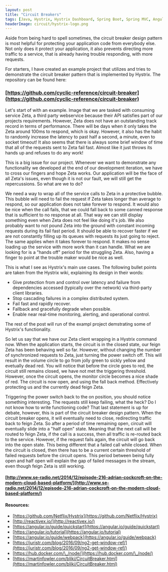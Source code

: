 ```yaml
---
layout: post
title: "Circuit Breakers"
tags: [Java, Hystrix, Hystrix Dashboard, Spring Boot, Spring MVC, Angular, Webpack, ReactiveX, Node.js, Netflix OSS]
headerImage: circuit/hystrix-logo.png
---
```


Aside from being hard to spell sometimes, the circuit breaker design pattern is most helpful for protecting your application code from everybody else.
Not only does it protect your application, it also prevents directing more traffic to a service, that is already having trouble responding, with more requests.

For starters, I have created an example project that utilizes and tries to demonstrate the circuit breaker pattern that is implemented by Hystrix.
The repository can be found here:

### [https://github.com/cyclic-reference/circuit-breaker](https://github.com/cyclic-reference/circuit-breaker)

Let's start of with an example.
Image that we are tasked with consuming service Zeta, a third party webservice because their API satisfies part of our projects requirements.
However, Zeta does not have an outstanding track record in terms of performance.
There will be days when it only takes the Zeta around 100ms to respond, which is okay. 
However, it also has the habit to randomly increase the latency to past half a second, a minute, even to socket timeout!
It also seems that there is always some brief window of time that all of the requests sent to Zeta fail fast.
Almost like it just throws its hands up and refuses to do any work!

This is a big issue for our project. 
Whenever we want to demonstrate any functionality we developed at the end of our development iteration, we have to cross our fingers and hope Zeta works.
Our application will be the face of all Zeta's issues, even though it is not our fault, we will still get the repercussions.
So what are we to do? 

We need a way to wrap all of the service calls to Zeta in a protective bubble.
This bubble will need to fail the request if Zeta takes longer than average to respond, so our application does not take forever to respond.
It would also be nice when the call fails, that we could fall back to some canned response that is sufficient to no response at all.
That way we can still display something even when Zeta does not feel like doing it's job.
We also probably want to not pound Zeta into the ground with constant incoming requests during its fail fast period.
It should be able to recover faster if we are not constantly filling up its queues with requests its just going to reject.
The same applies when it takes forever to respond.
It makes no sense loading up the service with more work than it can handle.
What we are looking for is a "hands off" period for the struggling Zeta.
Also, having a finger to point at the trouble maker would be nice as well.

This is what I see as Hystrix's main use cases. The following bullet points are taken from the Hystrix wiki, explaining its design in their words:

- Give protection from and control over latency and failure from dependencies accessed (typically over the network) via third-party client libraries.
- Stop cascading failures in a complex distributed system.
- Fail fast and rapidly recover.
- Fallback and gracefully degrade when possible.
- Enable near real-time monitoring, alerting, and operational control.

The rest of the post will run of the exampl project demstrating some of Hystrix's functionality.

So let us say that we have our Zeta client wrapping in a Hystrix command now.
When the application starts, the circuit is in the closed state, our feign Zeta has been behaving well so far.
However, without changing the number of synchronized requests to Zeta, just turning the power switch off.
This will result in the volume circle to go from jolly green to sickly yellow and evetually dead red.
You will notice that before the circle goes to red, the circuit still remains closed, we have not met the triggering threshold.
However, once the circuit opens, the monitor circle becomes a nice shade of red.
The circuit is now open, and using the fall back method.
Effectively protecting us and the currently dead feign Zeta.

Triggering the power switch back to the on position, you should notice something interesting.
The requests still keep failing, what the heck?
Do I not know how to write functioning code?
That last statement is up for debate, however, this is part of the circuit breaker design pattern.
When the circuit breaker opens, it will eventually need to close, redirecting traffic back to feign Zeta.
So after a period of time remaining open, circuit will eventually slide into a "half open" state.
Meaning that the next call will be routed to feign Zeta, if the call is a success, then all traffic is re-routed back to the service.
However, if the request fails again, the circuit will go back into the open state.
This being different that a failed call while closed.
When the circuit is closed, then there has to be a current certain threshold of failed requests before the circuit opens.
This period between being fully open and half open will explain the gap of failed messages in the stream, even though feign Zeta is still working.


#### [http://www.se-radio.net/2014/12/episode-216-adrian-cockcroft-on-the-modern-cloud-based-platform/](http://www.se-radio.net/2014/12/episode-216-adrian-cockcroft-on-the-modern-cloud-based-platform/)



#### Resources:

- [https://github.com/Netflix/Hystrix](https://github.com/Netflix/Hystrix)
- [http://reactivex.io/](http://reactivex.io/)
- [https://angular.io/guide/quickstart](https://angular.io/guide/quickstart)
- [https://angular.io/tutorial](https://angular.io/tutorial)
- [https://angular.io/guide/webpack](https://angular.io/guide/webpack)
- [https://juristr.com/blog/2016/09/ng2-get-window-ref/](https://juristr.com/blog/2016/09/ng2-get-window-ref/)
- [https://hub.docker.com/\_/node/](https://hub.docker.com/\_/node/)
- [https://martinfowler.com/bliki/CircuitBreaker.html](https://martinfowler.com/bliki/CircuitBreaker.html)
